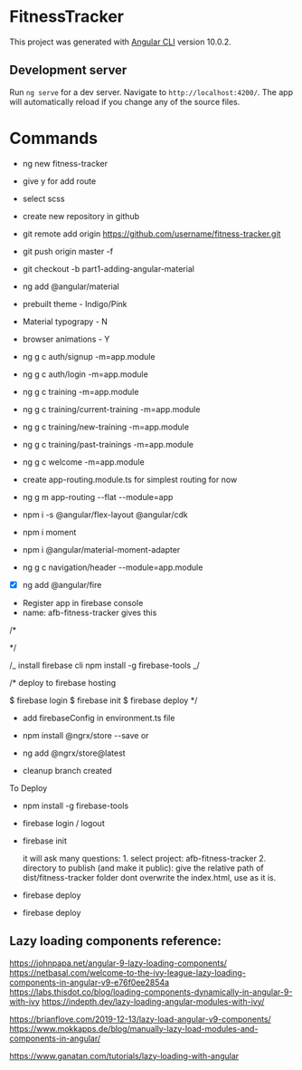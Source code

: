 # FitnessTracker

This project was generated with [Angular CLI](https://github.com/angular/angular-cli) version 10.0.2.

## Development server

Run `ng serve` for a dev server. Navigate to `http://localhost:4200/`. The app will automatically reload if you change any of the source files.

# Commands

- ng new fitness-tracker
- give y for add route
- select scss
- create new repository in github
- git remote add origin https://github.com/username/fitness-tracker.git
- git push origin master -f
- git checkout -b part1-adding-angular-material
- ng add @angular/material
- prebuilt theme - Indigo/Pink
- Material typograpy - N
- browser animations - Y

- ng g c auth/signup -m=app.module
- ng g c auth/login -m=app.module
- ng g c training -m=app.module
- ng g c training/current-training -m=app.module
- ng g c training/new-training -m=app.module
- ng g c training/past-trainings -m=app.module
- ng g c welcome -m=app.module

- create app-routing.module.ts for simplest routing for now
- ng g m app-routing --flat --module=app

- npm i -s @angular/flex-layout @angular/cdk
- npm i moment
- npm i @angular/material-moment-adapter

- ng g c navigation/header --module=app.module

- [x] ng add @angular/fire
- Register app in firebase console
- name: afb-fitness-tracker
  gives this

/\*

<!-- The core Firebase JS SDK is always required and must be listed first -->
<script src="/__/firebase/7.19.1/firebase-app.js"></script>

<!-- TODO: Add SDKs for Firebase products that you want to use
     https://firebase.google.com/docs/web/setup#available-libraries -->
<script src="/__/firebase/7.19.1/firebase-analytics.js"></script>

<!-- Initialize Firebase -->
<script src="/__/firebase/init.js"></script>

\*/

/_
install firebase cli
npm install -g firebase-tools
_/

/\*
deploy to firebase hosting

$ firebase login
$ firebase init
\$ firebase deploy
\*/

- add firebaseConfig in environment.ts file

- npm install @ngrx/store --save
  or
- ng add @ngrx/store@latest

- cleanup branch created

To Deploy

- npm install -g firebase-tools

- firebase login / logout

- firebase init

  it will ask many questions: 1. select project: afb-fitness-tracker 2. directory to publish (and make it public): give the relative path of dist/fitness-tracker folder
  dont overwrite the index.html, use as it is.

- firebase deploy

- firebase deploy

## Lazy loading components reference:

https://johnpapa.net/angular-9-lazy-loading-components/
https://netbasal.com/welcome-to-the-ivy-league-lazy-loading-components-in-angular-v9-e76f0ee2854a
https://labs.thisdot.co/blog/loading-components-dynamically-in-angular-9-with-ivy
https://indepth.dev/lazy-loading-angular-modules-with-ivy/

https://brianflove.com/2019-12-13/lazy-load-angular-v9-components/
https://www.mokkapps.de/blog/manually-lazy-load-modules-and-components-in-angular/

https://www.ganatan.com/tutorials/lazy-loading-with-angular
